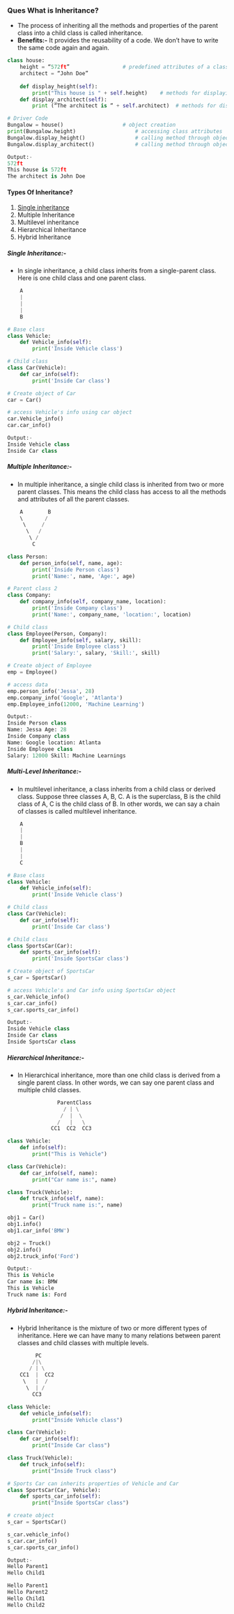 ### **Ques What is Inheritance?**
* The process of inheriting all the methods and properties of the parent class into a child class is called inheritance.
* **Benefits:-** It provides the reusability of a code. We don’t have to write the same code again and again.

```python
class house:   
    height = “572ft”                 # predefined attributes of a class
    architect = “John Doe”
  
    def display_height(self):
        print("This house is " + self.height)    # methods for displaying height
    def display_architect(self):
        print (“The architect is “ + self.architect)  # methods for displaying architect

# Driver Code
Bungalow = house()                   # object creation
print(Bungalow.height)                   # accessing class attributes
Bungalow.display_height()                # calling method through object
Bungalow.display_architect()             # calling method through object

Output:- 
572ft
This house is 572ft
The architect is John Doe
```

#### Types Of Inheritance?
1. [Single inheritance](#Single-Inheritance)
2. Multiple Inheritance
3. Multilevel inheritance
4. Hierarchical Inheritance
5. Hybrid Inheritance
##### Single Inheritance:-
* In single inheritance, a child class inherits from a single-parent class. Here is one child class and one parent class.
```python
    A
    |
    |
    |
    B
```
```python
# Base class
class Vehicle:
    def Vehicle_info(self):
        print('Inside Vehicle class')

# Child class
class Car(Vehicle):
    def car_info(self):
        print('Inside Car class')

# Create object of Car
car = Car()

# access Vehicle's info using car object
car.Vehicle_info()
car.car_info()

Output:- 
Inside Vehicle class
Inside Car class
```
##### Multiple Inheritance:-
* In multiple inheritance, a single child class is inherited from two or more parent classes. This means the child class has access to all the methods and attributes of all the parent classes.
```python
    A        B
    \       /
     \     /
      \   /
       \ /
        C
```
```python
class Person:
    def person_info(self, name, age):
        print('Inside Person class')
        print('Name:', name, 'Age:', age)

# Parent class 2
class Company:
    def company_info(self, company_name, location):
        print('Inside Company class')
        print('Name:', company_name, 'location:', location)

# Child class
class Employee(Person, Company):
    def Employee_info(self, salary, skill):
        print('Inside Employee class')
        print('Salary:', salary, 'Skill:', skill)

# Create object of Employee
emp = Employee()

# access data
emp.person_info('Jessa', 28)
emp.company_info('Google', 'Atlanta')
emp.Employee_info(12000, 'Machine Learning')

Output:-
Inside Person class
Name: Jessa Age: 28
Inside Company class
Name: Google location: Atlanta
Inside Employee class
Salary: 12000 Skill: Machine Learnings
```

##### Multi-Level Inheritance:-
* In multilevel inheritance, a class inherits from a child class or derived class. Suppose three classes A, B, C. A is the superclass, B is the child class of A, C is the child class of B. In other words, we can say a chain of classes is called multilevel inheritance.
```python
    A
    |
    |
    B
    |
    |
    C
```
```python
# Base class
class Vehicle:
    def Vehicle_info(self):
        print('Inside Vehicle class')

# Child class
class Car(Vehicle):
    def car_info(self):
        print('Inside Car class')

# Child class
class SportsCar(Car):
    def sports_car_info(self):
        print('Inside SportsCar class')

# Create object of SportsCar
s_car = SportsCar()

# access Vehicle's and Car info using SportsCar object
s_car.Vehicle_info()
s_car.car_info()
s_car.sports_car_info()

Output:-
Inside Vehicle class
Inside Car class
Inside SportsCar class
```

##### Hierarchical Inheritance:-
* In Hierarchical inheritance, more than one child class is derived from a single parent class. In other words, we can say one parent class and multiple child classes.
```python
                ParentClass
                  / | \
                 /  |  \
                /   |   \
              CC1  CC2  CC3
```
```python
class Vehicle:
    def info(self):
        print("This is Vehicle")

class Car(Vehicle):
    def car_info(self, name):
        print("Car name is:", name)

class Truck(Vehicle):
    def truck_info(self, name):
        print("Truck name is:", name)

obj1 = Car()
obj1.info()
obj1.car_info('BMW')

obj2 = Truck()
obj2.info()
obj2.truck_info('Ford')

Output:-
This is Vehicle
Car name is: BMW
This is Vehicle
Truck name is: Ford
```

##### Hybrid Inheritance:-
* Hybrid Inheritance is the mixture of two or more different types of inheritance. Here we can have many to many relations between parent classes and child classes with multiple levels.
```python
         PC
        /|\
       / | \
    CC1  |  CC2
     \   |  /
      \  | /
        CC3
```
```python
class Vehicle:
    def vehicle_info(self):
        print("Inside Vehicle class")

class Car(Vehicle):
    def car_info(self):
        print("Inside Car class")

class Truck(Vehicle):
    def truck_info(self):
        print("Inside Truck class")

# Sports Car can inherits properties of Vehicle and Car
class SportsCar(Car, Vehicle):
    def sports_car_info(self):
        print("Inside SportsCar class")

# create object
s_car = SportsCar()

s_car.vehicle_info()
s_car.car_info()
s_car.sports_car_info()

Output:-
Hello Parent1
Hello Child1

Hello Parent1
Hello Parent2
Hello Child1
Hello Child2
```